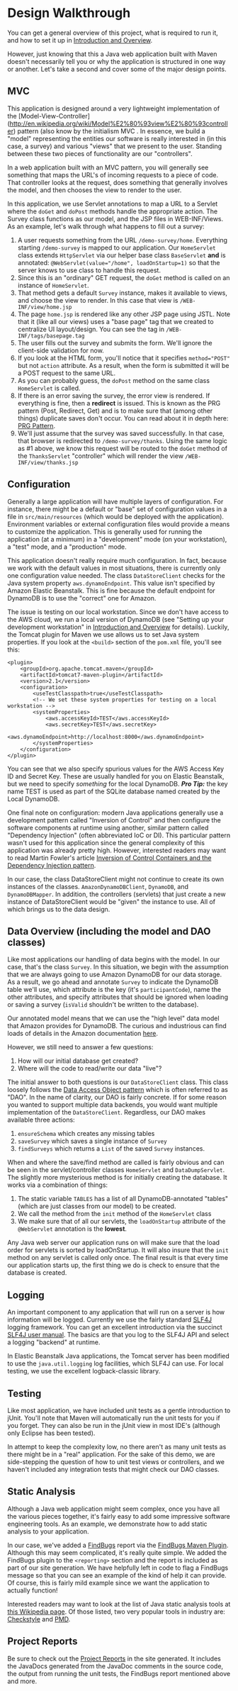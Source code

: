 Design Walkthrough
==================

You can get a general overview of this project, what is required to run it,
and how to set it up in
[Introduction and Overview](index.html).

However, just knowing that this a Java web application built with Maven doesn't
necessarily tell you or why the application is structured in one way or another.
Let's take a second and cover some of the major design points.

MVC
---

This application is designed around a very lightweight implementation of the
[Model-View-Controller] (http://en.wikipedia.org/wiki/Model%E2%80%93view%E2%80%93controller)
pattern (also know by the initialism MVC . In essence, we build a "model"
representing the entities our software is really interested in (in this case,
a survey) and various "views" that we present to the user. Standing between
these two pieces of functionality are our "controllers".

In a web application built with an MVC pattern, you will generally see something
that maps the URL's of incoming requests to a piece of code. That controller
looks at the request, does something that generally involves the model, and then
chooses the view to render to the user.

In this application, we use Servlet annotations to map a URL to a Servlet where
the `doGet` and `doPost` methods handle the appropriate action. The Survey
class functions as our model, and the JSP files in WEB-INF/Views. As an example,
let's walk through what happens to fill out a survey:

 1. A user requests something from the URL `/demo-survey/home`. Everything
    starting `/demo-survey` is mapped to our application. Our `HomeServlet`
    class extends `HttpServlet` via our helper base class `BaseServlet`
    **and** is annotated: `@WebServlet(value="/home", loadOnStartup=1)`
    so that the server knows to use class to handle this request.
 2. Since this is an "ordinary" GET request, the `doGet` method is called on
    an instance of `HomeServlet`.
 3. That method gets a default `Survey` instance, makes it available to views,
    and choose the view to render. In this case that view is `/WEB-INF/view/home.jsp`
 4. The page `home.jsp` is rendered like any other JSP page using JSTL. Note
    that it (like all our views) uses a "base page" tag that we created to
    centralize UI layout/design. You can see the tag in `/WEB-INF/tags/basepage.tag`
 5. The user fills out the survey and submits the form. We'll ignore the
    client-side validation for now.
 6. If you look at the HTML form, you'll notice that it specifies `method="POST"`
    but not `action` attribute. As a result, when the form is submitted it will
    be a POST request to the same URL.
 7. As you can probably guess, the `doPost` method on the same class
    `HomeServlet` is called.
 8. If there is an error saving the survey, the error view is rendered. If
    everything is fine, then a **redirect** is issued. This is known as the
    PRG pattern (Post, Redirect, Get) and is to make sure that (among other
    things) duplicate saves don't occur. You can read about it in depth here:
    [PRG Pattern](http://en.wikipedia.org/wiki/Post/Redirect/Get).
 9. We'll just assume that the survey was saved successfully. In that case, that
    browser is redirected to `/demo-survey/thanks`. Using the same logic as
    \#1 above, we know this request will be routed to the `doGet` method of
    the `ThanksServlet` "controller" which will render the view `/WEB-INF/view/thanks.jsp`


Configuration
--------------

Generally a large application will have multiple layers of configuration. For
instance, there might be a default or "base" set of configuration values in a
file in `src/main/resources` (which would be deployed with the application).
Environment variables or external configuration files would provide a means to
customize the application. This is generally used for running the application
(at a minimum) in a "development" mode (on your workstation), a "test" mode,
and a "production" mode.

This application doesn't really require much configuration. In fact, because
we work with the default values in most situations, there is currently only
one configuration value needed. The class `DataStoreClient` checks for the
Java system property `aws.dynamoEndpoint`. This value isn't specified by
Amazon Elastic Beanstalk. This is fine because the default endpoint for
DynamoDB is to use the "correct" one for Amazon.

The issue is testing on our local workstation. Since we don't have access to
the AWS cloud, we run a local version of DynamoDB (see "Setting up your
development workstation" in [Introduction and Overview](index.html) for
details). Luckily, the Tomcat plugin for Maven we use allows us to set Java
system properties. If you look at the `<build>` section of the `pom.xml`
file, you'll see this:

    <plugin>
        <groupId>org.apache.tomcat.maven</groupId>
        <artifactId>tomcat7-maven-plugin</artifactId>
        <version>2.1</version>
        <configuration>
            <useTestClasspath>true</useTestClasspath>
            <!-- We set these system properties for testing on a local workstation -->
            <systemProperties>
                <aws.accessKeyId>TEST</aws.accessKeyId>
                <aws.secretKey>TEST</aws.secretKey>
                <aws.dynamoEndpoint>http://localhost:8000</aws.dynamoEndpoint>
            </systemProperties>
        </configuration>
    </plugin>

You can see that we also specify spurious values for the AWS Access Key ID
and Secret Key. These are usually handled for you on Elastic Beanstalk, but
we need to specify *something* for the local DynamoDB. ***Pro Tip:*** the
key name TEST is used as part of the SQLite database named created by the
Local DynamoDB.

One final note on configuration: modern Java applications generally use a
development pattern called "Inversion of Control" and then configure the
software components at runtime using another, similar pattern called
"Dependency Injection" (often abbreviated IoC or DI). This particular
pattern wasn't used for this application since the general complexity of
this application was already pretty high. However, interested readers may
want to read Martin Fowler's article
[Inversion of Control Containers and the Dependency Injection pattern](http://martinfowler.com/articles/injection.html).

In our case, the class DataStoreClient might not continue to create its own
instances of the classes. `AmazonDynamoDBClient`, `DynamoDB`, and
`DynamoDBMapper`. In addition, the controllers (servlets) that just create
a new instance of DataStoreClient would be "given" the instance to use. All of
which brings us to the data design.

Data Overview (including the model and DAO classes)
-----------------------------------------------------------

Like most applications our handling of data begins with the model. In our case,
that's the class `Survey`. In this situation, we begin with the assumption that
we are always going to use Amazon DynamoDB for our data storage. As a result,
we go ahead and annotate `Survey` to indicate the DynamoDB table we'll use,
which attribute is the key (it's `participantCode`), name the other attributes,
and specify attributes that should be ignored when loading or saving a survey
(`isValid` shouldn't be written to the database).

Our annotated model means that we can use the "high level" data model that
Amazon provides for DynamoDB. The curious and industrious can find loads of
details in the Amazon documentation
[here](http://docs.aws.amazon.com/amazondynamodb/latest/developerguide/ORM.html).

However, we still need to answer a few questions:

 1. How will our initial database get created?
 2. Where will the code to read/write our data "live"?

The initial answer to both questions is our `DataStoreClient` class. This class
loosely follows the
[Data Access Object pattern](http://en.wikipedia.org/wiki/Data_access_object)
which is often referred to as "DAO". In the name of clarity, our DAO is fairly
concrete. If for some reason you wanted to support multiple data backends, you
would want multiple implementation of the `DataStoreClient`. Regardless, our
DAO makes available three actions:

 1. `ensureSchema` which creates any missing tables
 2. `saveSurvey` which saves a single instance of `Survey`
 3. `findSurveys` which returns a `List` of the saved `Survey` instances.

When and where the save/find method are called is fairly obvious and can be
seen in the servlet/controller classes `HomeServlet` and `DataDumpServlet`.
The slightly more mysterious method is for initially creating the database. It
works via a combination of things:

 1. The static variable `TABLES` has a list of all DynamoDB-annotated "tables"
    (which are just classes from our model) to be created.
 2. We call the method from the `init` method of the `HomeServlet` class
 3. We make sure that of all our servlets, the `loadOnStartup` attribute of
    the `@WebServlet` annotation is the **lowest**.

Any Java web server our application runs on will make sure that the load order
for servlets is sorted by loadOnStartup. It will also insure that the `init`
method on any servlet is called only once. The final result is that every time
our application starts up, the first thing we do is check to ensure that the
database is created.

Logging
--------

An important component to any application that will run on a server is how
information will be logged. Currently we use the fairly standard
[SLF4J](http://www.slf4j.org/) logging framework. You can get an excellent
introduction via the succinct [SLF4J user manual](http://www.slf4j.org/manual.html).
The basics are that you log to the SLF4J API and select a logging "backend"
at runtime.

In Elastic Beanstalk Java applications, the Tomcat server has been modified to
use the `java.util.logging` log facilities, which SLF4J can use. For local
testing, we use the excellent logback-classic library.

Testing
--------

Like most application, we have included unit tests as a gentle introduction
to jUnit. You'll note that Maven will automatically run the unit tests for
you if you forget. They can also be run in the jUnit view in most IDE's
(although only Eclipse has been tested).

In attempt to keep the complexity low, no there aren't as many unit tests
as there might be in a "real" application. For the sake of this demo, we
are side-stepping the question of how to unit test views or controllers, and
we haven't included any integration tests that might check our DAO classes.

Static Analysis
------------------

Although a Java web application might seem complex, once you have all the
various pieces together, it's fairly easy to add some impressive software
engineering tools. As an example, we demonstrate how to add static analysis
to your application.

In our case, we've added a [FindBugs](http://findbugs.sourceforge.net/)
report via the [FindBugs Maven Plugin](http://gleclaire.github.io/findbugs-maven-plugin/).
Although this may seem complicated, it's really quite simple. We added
the FindBugs plugin to the `<reporting>` section and the report is
included as part of our site generation. We have helpfully left in code
to flag a FindBugs message so that you can see an example of the kind
of help it can provide. Of course, this is fairly mild example since we want
the application to actually function!

Interested readers may want to look at the list of Java static analysis tools
at [this Wikipedia page](http://en.wikipedia.org/wiki/List_of_tools_for_static_code_analysis#Java).
Of those listed, two very popular tools in industry are:
[Checkstyle](https://maven.apache.org/plugins/maven-checkstyle-plugin/) and
[PMD](http://www.javavillage.in/PMD-CPD-in-maven.php).

Project Reports
-------------------

Be sure to check out the [Project Reports](project-reports.html) in the site
generated. It includes the JavaDocs generated from the JavaDoc comments in
the source code, the output from running the unit tests, the FindBugs report
mentioned above and more.
